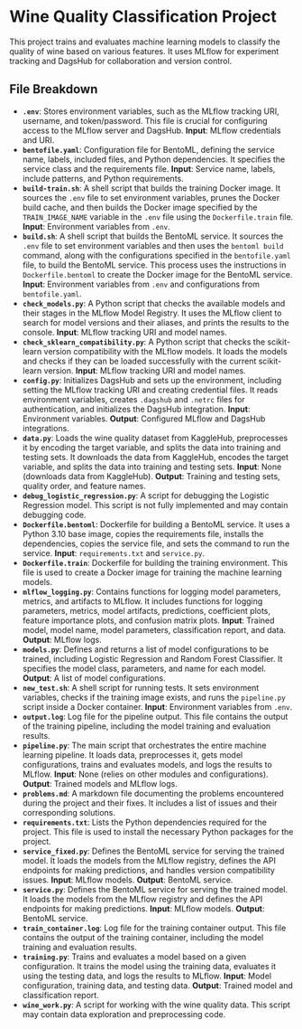 # Wine Quality Classification Project

This project trains and evaluates machine learning models to classify the quality of wine based on various features. It uses MLflow for experiment tracking and DagsHub for collaboration and version control.

## File Breakdown


*   **`.env`**: Stores environment variables, such as the MLflow tracking URI, username, and token/password. This file is crucial for configuring access to the MLflow server and DagsHub. **Input**: MLflow credentials and URI.
*   **`bentofile.yaml`**: Configuration file for BentoML, defining the service name, labels, included files, and Python dependencies. It specifies the service class and the requirements file. **Input**: Service name, labels, include patterns, and Python requirements.
*   **`build-train.sh`**: A shell script that builds the training Docker image. It sources the `.env` file to set environment variables, prunes the Docker build cache, and then builds the Docker image specified by the `TRAIN_IMAGE_NAME` variable in the `.env` file using the `Dockerfile.train` file. **Input**: Environment variables from `.env`.
*   **`build.sh`**: A shell script that builds the BentoML service. It sources the `.env` file to set environment variables and then uses the `bentoml build` command, along with the configurations specified in the `bentofile.yaml` file, to build the BentoML service. This process uses the instructions in `Dockerfile.bentoml` to create the Docker image for the BentoML service. **Input**: Environment variables from `.env` and configurations from `bentofile.yaml`.
*   **`check_models.py`**: A Python script that checks the available models and their stages in the MLflow Model Registry. It uses the MLflow client to search for model versions and their aliases, and prints the results to the console. **Input**: MLflow tracking URI and model names.
*   **`check_sklearn_compatibility.py`**: A Python script that checks the scikit-learn version compatibility with the MLflow models. It loads the models and checks if they can be loaded successfully with the current scikit-learn version. **Input**: MLflow tracking URI and model names.
*   **`config.py`**: Initializes DagsHub and sets up the environment, including setting the MLflow tracking URI and creating credential files. It reads environment variables, creates `.dagshub` and `.netrc` files for authentication, and initializes the DagsHub integration. **Input**: Environment variables. **Output**: Configured MLflow and DagsHub integrations.
*   **`data.py`**: Loads the wine quality dataset from KaggleHub, preprocesses it by encoding the target variable, and splits the data into training and testing sets. It downloads the data from KaggleHub, encodes the target variable, and splits the data into training and testing sets. **Input**: None (downloads data from KaggleHub). **Output**: Training and testing sets, quality order, and feature names.
*   **`debug_logistic_regression.py`**: A script for debugging the Logistic Regression model. This script is not fully implemented and may contain debugging code.
*   **`Dockerfile.bentoml`**: Dockerfile for building a BentoML service. It uses a Python 3.10 base image, copies the requirements file, installs the dependencies, copies the service file, and sets the command to run the service. **Input**: `requirements.txt` and `service.py`.
*   **`Dockerfile.train`**: Dockerfile for building the training environment. This file is used to create a Docker image for training the machine learning models.
*   **`mlflow_logging.py`**: Contains functions for logging model parameters, metrics, and artifacts to MLflow. It includes functions for logging parameters, metrics, model artifacts, predictions, coefficient plots, feature importance plots, and confusion matrix plots. **Input**: Trained model, model name, model parameters, classification report, and data. **Output**: MLflow logs.
*   **`models.py`**: Defines and returns a list of model configurations to be trained, including Logistic Regression and Random Forest Classifier. It specifies the model class, parameters, and name for each model. **Output**: A list of model configurations.
*   **`new_test.sh`**: A shell script for running tests. It sets environment variables, checks if the training image exists, and runs the `pipeline.py` script inside a Docker container. **Input**: Environment variables from `.env`.
*   **`output.log`**: Log file for the pipeline output. This file contains the output of the training pipeline, including the model training and evaluation results.
*   **`pipeline.py`**: The main script that orchestrates the entire machine learning pipeline. It loads data, preprocesses it, gets model configurations, trains and evaluates models, and logs the results to MLflow. **Input**: None (relies on other modules and configurations). **Output**: Trained models and MLflow logs.
*   **`problems.md`**: A markdown file documenting the problems encountered during the project and their fixes. It includes a list of issues and their corresponding solutions.
*   **`requirements.txt`**: Lists the Python dependencies required for the project. This file is used to install the necessary Python packages for the project.
*   **`service_fixed.py`**: Defines the BentoML service for serving the trained model. It loads the models from the MLflow registry, defines the API endpoints for making predictions, and handles version compatibility issues. **Input**: MLflow models. **Output**: BentoML service.
*   **`service.py`**: Defines the BentoML service for serving the trained model. It loads the models from the MLflow registry and defines the API endpoints for making predictions. **Input**: MLflow models. **Output**: BentoML service.
*   **`train_container.log`**: Log file for the training container output. This file contains the output of the training container, including the model training and evaluation results.
*   **`training.py`**: Trains and evaluates a model based on a given configuration. It trains the model using the training data, evaluates it using the testing data, and logs the results to MLflow. **Input**: Model configuration, training data, and testing data. **Output**: Trained model and classification report.
*   **`wine_work.py`**: A script for working with the wine quality data. This script may contain data exploration and preprocessing code.